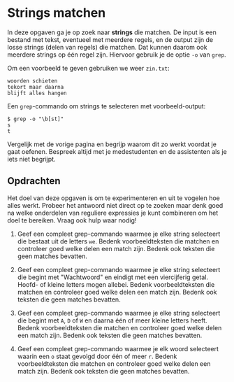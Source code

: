 # Strings matchen

In deze opgaven ga je op zoek naar **strings** die matchen. De input is een bestand met tekst, eventueel met meerdere regels, en de output zijn de losse strings (delen van regels) die matchen. Dat kunnen daarom ook meerdere strings op één regel zijn. Hiervoor gebruik je de optie `-o` van `grep`.

Om een voorbeeld te geven gebruiken we weer `zin.txt`:

    woorden schieten
    tekort maar daarna
    blijft alles hangen

Een `grep`-commando om strings te selecteren met voorbeeld-output:

    $ grep -o "\b[st]"
    s
    t

Vergelijk met de vorige pagina en begrijp waarom dit zo werkt voordat je gaat oefenen. Bespreek altijd met je medestudenten en de assistenten als je iets niet begrijpt.

## Opdrachten

Het doel van deze opgaven is om te experimenteren en uit te vogelen hoe alles werkt. Probeer het antwoord niet direct op te zoeken maar denk goed na welke onderdelen van reguliere expressies je kunt combineren om het doel te bereiken. Vraag ook hulp waar nodig!

1.  Geef een compleet grep-commando waarmee je elke string selecteert die bestaat uit de letters `we`. Bedenk voorbeeldteksten die matchen en controleer goed welke delen een match zijn. Bedenk ook teksten die geen matches bevatten.

2.  Geef een compleet grep-commando waarmee je elke string selecteert die begint met "Wachtwoord" en eindigt met een viercijferig getal. Hoofd- of kleine letters mogen allebei. Bedenk voorbeeldteksten die matchen en controleer goed welke delen een match zijn. Bedenk ook teksten die geen matches bevatten.

3.  Geef een compleet grep-commando waarmee je elke string selecteert die begint met `A`, `D` of `W` en daarna één of meer kleine letters heeft. Bedenk voorbeeldteksten die matchen en controleer goed welke delen een match zijn. Bedenk ook teksten die geen matches bevatten.

4.  Geef een compleet grep-commando waarmee je elk woord selecteert waarin een `o` staat gevolgd door één of meer `r`. Bedenk voorbeeldteksten die matchen en controleer goed welke delen een match zijn. Bedenk ook teksten die geen matches bevatten.
